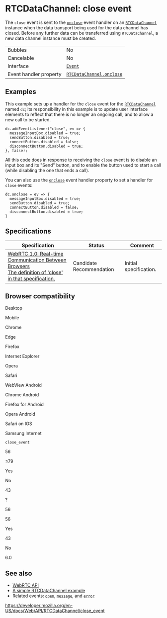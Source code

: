 # RTCDataChannel: close event

The `close` event is sent to the [`onclose`](onclose) event handler on an [`RTCDataChannel`](../rtcdatachannel) instance when the data transport being used for the data channel has closed. Before any further data can be transferred using `RTCDataChannel`, a new data channel instance must be created.

<table><tbody><tr class="odd"><td>Bubbles</td><td>No</td></tr><tr class="even"><td>Cancelable</td><td>No</td></tr><tr class="odd"><td>Interface</td><td><a href="../event"><code>Event</code></a></td></tr><tr class="even"><td>Event handler property</td><td><a href="onclose"><code>RTCDataChannel.onclose</code></a></td></tr></tbody></table>

## Examples

This example sets up a handler for the `close` event for the [`RTCDataChannel`](../rtcdatachannel) named `dc`; its responsibility in this example is to update user interface elements to reflect that there is no longer an ongoing call, and to allow a new call to be started.

    dc.addEventListener("close", ev => {
      messageInputBox.disabled = true;
      sendButton.disabled = true;
      connectButton.disabled = false;
      disconnectButton.disabled = true;
    }, false);

All this code does in response to receiving the `close` event is to disable an input box and its "Send" button, and to enable the button used to start a call (while disabling the one that ends a call).

You can also use the [`onclose`](onclose) event handler property to set a handler for `close` events:

    dc.onclose = ev => {
      messageInputBox.disabled = true;
      sendButton.disabled = true;
      connectButton.disabled = false;
      disconnectButton.disabled = true;
    }

## Specifications

<table><thead><tr class="header"><th>Specification</th><th>Status</th><th>Comment</th></tr></thead><tbody><tr class="odd"><td><a href="https://w3c.github.io/webrtc-pc/#dom-rtcdatachannel-close">WebRTC 1.0: Real-time Communication Between Browsers<br />
<span class="small">The definition of 'close' in that specification.</span></a></td><td><span class="spec-cr">Candidate Recommendation</span></td><td>Initial specification.</td></tr></tbody></table>

## Browser compatibility

Desktop

Mobile

Chrome

Edge

Firefox

Internet Explorer

Opera

Safari

WebView Android

Chrome Android

Firefox for Android

Opera Android

Safari on IOS

Samsung Internet

`close_event`

56

≤79

Yes

No

43

?

56

56

Yes

43

No

6.0

## See also

- [WebRTC API](../webrtc_api)
- [A simple RTCDataChannel example](../webrtc_api/simple_rtcdatachannel_sample)
- Related events: [`open`](open_event), [`message`](message_event), and [`error`](error_event)

<a href="https://developer.mozilla.org/en-US/docs/Web/API/RTCDataChannel/close_event" class="_attribution-link">https://developer.mozilla.org/en-US/docs/Web/API/RTCDataChannel/close_event</a>

